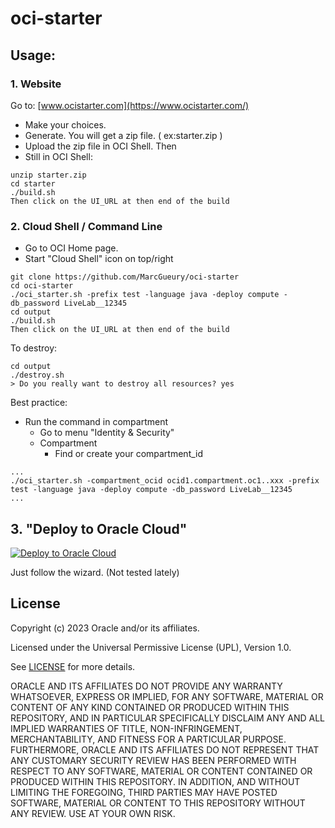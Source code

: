 # oci-starter

## Usage:
### 1. Website 

Go to: [www.ocistarter.com](https://www.ocistarter.com/)

- Make your choices.
- Generate. You will get a zip file. ( ex:starter.zip )
- Upload the zip file in OCI Shell. Then
- Still in OCI Shell:

```
unzip starter.zip
cd starter
./build.sh
Then click on the UI_URL at then end of the build
```

### 2. Cloud Shell / Command Line 

- Go to OCI Home page.
- Start "Cloud Shell" icon on top/right

```
git clone https://github.com/MarcGueury/oci-starter 
cd oci-starter
./oci_starter.sh -prefix test -language java -deploy compute -db_password LiveLab__12345 
cd output
./build.sh
Then click on the UI_URL at then end of the build
```

To destroy:
```
cd output
./destroy.sh
> Do you really want to destroy all resources? yes
```


Best practice: 
- Run the command in compartment
    - Go to menu "Identity & Security"
    - Compartment
        - Find or create your compartment_id
```
...
./oci_starter.sh -compartment_ocid ocid1.compartment.oc1..xxx -prefix test -language java -deploy compute -db_password LiveLab__12345 
...
```

## 3. "Deploy to Oracle Cloud"

[ ![Deploy to Oracle Cloud](https://oci-resourcemanager-plugin.plugins.oci.oraclecloud.com/latest/deploy-to-oracle-cloud.svg)](https://cloud.oracle.com/resourcemanager/stacks/create?zipUrl=https://github.com/MarcGueury/oci-starter/archive/refs/heads/main.zip)

Just follow the wizard. (Not tested lately)

## License
Copyright (c) 2023 Oracle and/or its affiliates.

Licensed under the Universal Permissive License (UPL), Version 1.0.

See [LICENSE](LICENSE) for more details.

ORACLE AND ITS AFFILIATES DO NOT PROVIDE ANY WARRANTY WHATSOEVER, EXPRESS OR IMPLIED, FOR ANY SOFTWARE, MATERIAL OR CONTENT OF ANY KIND CONTAINED OR PRODUCED WITHIN THIS REPOSITORY, AND IN PARTICULAR SPECIFICALLY DISCLAIM ANY AND ALL IMPLIED WARRANTIES OF TITLE, NON-INFRINGEMENT, MERCHANTABILITY, AND FITNESS FOR A PARTICULAR PURPOSE.  FURTHERMORE, ORACLE AND ITS AFFILIATES DO NOT REPRESENT THAT ANY CUSTOMARY SECURITY REVIEW HAS BEEN PERFORMED WITH RESPECT TO ANY SOFTWARE, MATERIAL OR CONTENT CONTAINED OR PRODUCED WITHIN THIS REPOSITORY. IN ADDITION, AND WITHOUT LIMITING THE FOREGOING, THIRD PARTIES MAY HAVE POSTED SOFTWARE, MATERIAL OR CONTENT TO THIS REPOSITORY WITHOUT ANY REVIEW. USE AT YOUR OWN RISK. 

